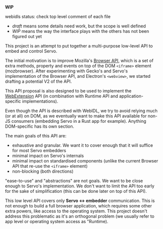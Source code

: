 **WIP**

webidls status: check top level comment of each file
- *draft* means some details need work, but the scope is well defined
- *WIP* means the way the interface plays with the others has not been figured out yet

This project is an attempt to put together a multi-purpose low-level API to
embed and control Servo.

The initial motivation is to improve Mozilla's [Browser
API](https://developer.mozilla.org/en-US/docs/Web/API/Using_the_Browser_API),
which is a set of extra methods, property and events on top of the DOM
`<iframe>` element (mozbrowser). After experimenting with Gecko's and Servo's
implementation of the Browser API, and Electron's `<webview>`, we started
drafting a potential V2 of the API.

This API proposal is also designed to be used to implement the
[WebExtension](https://developer.chrome.com/extensions) API (in combination
with Runtime API and application-specific implementations).

Even though the API is described with WebIDL, we try to avoid relying much (or
at all) on DOM, as we eventually want to make this API available for non-JS
consumers (embedding Servo in a Rust app for example). Anything DOM-specific
has its own section.

The main goals of this API are:
- exhaustive and granular. We want it to cover enough that it will suffice for
  most Servo embedders
- minimal impact on Servo's internals
- minimal impact on standardised components (unlike the current Browser API
  that re-use the `<iframe>` element)
- non-blocking (both directions)

"ease-to-use" and "abstractions" are not goals. We want to be close enough to
Servo's implementation. We don't want to limit the API too early for the sake
of simplification (this can be done later on top of this API).

This low level API covers only **Servo <-> embedder** communication. This is
not enough to build a full browser application, which requires some other extra
powers, like access to the operating system. This project doesn't address this
problematic as it's an orthogonal problem (we usually refer to app level or
operating system access as "Runtime).
